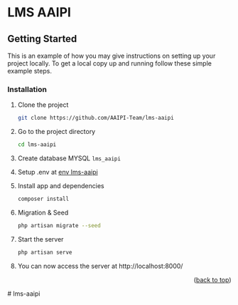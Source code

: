 # LMS AAIPI

<!-- GETTING STARTED -->
## Getting Started

This is an example of how you may give instructions on setting up your project locally.
To get a local copy up and running follow these simple example steps.

### Installation
1. Clone the project
    ```bash
    git clone https://github.com/AAIPI-Team/lms-aaipi
    ```

2. Go to the project directory
    ```bash
    cd lms-aaipi
    ```
3. Create database MYSQL `lms_aaipi`
4. Setup .env at <a href="">env lms-aaipi</a>

5. Install app and dependencies
    ```bash
    composer install
    ```
6. Migration & Seed
    ```bash
    php artisan migrate --seed
    ```
7. Start the server
    ```bash
    php artisan serve
    ```

8. You can now access the server at http://localhost:8000/

<p align="right">(<a href="#readme-top">back to top</a>)</p>#   l m s - a a i p i  
 